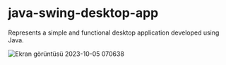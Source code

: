 # java-swing-desktop-app
Represents a simple and functional desktop application developed using Java.

![Ekran görüntüsü 2023-10-05 070638](https://github.com/nihatctnn/java-swing-desktop-app/assets/96945187/39a694b7-f851-46af-90e6-358dddd1a56c)
